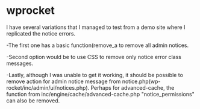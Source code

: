 # wprocket

I have several variations that I managed to test from a demo site where I replicated the notice errors. 

-The first one has a basic function(remove_a to remove all admin notices. 

-Second option would be to use CSS to remove only notice error class messages.

-Lastly, although I was unable to get it working, it should be possible to remove action for admin notice message from notice.php(wp-rocket/inc/admin/ui/notices.php). Perhaps for advanced-cache, the function from inc/engine/cache/advanced-cache.php "notice_permissions" can also be removed.
